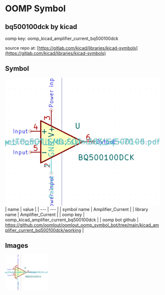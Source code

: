 # OOMP Symbol  
## bq500100dck  by kicad  
  
oomp key: oomp_kicad_amplifier_current_bq500100dck  
  
source repo at: [https://gitlab.com/kicad/libraries/kicad-symbols](https://gitlab.com/kicad/libraries/kicad-symbols)  
## Symbol  
  
[![working.png](working_600.png)](working.png)  
| name | value | 
| --- | --- | 
| symbol name | Amplifier_Current | 
| library name | Amplifier_Current | 
| oomp key | oomp_kicad_amplifier_current_bq500100dck | 
| oomp bot github | https://github.com/oomlout/oomlout_oomp_symbol_bot/tree/main/kicad_amplifier_current_bq500100dck/working | 
## Images  
  
[![working.png](working_140.png)](working.png)  
